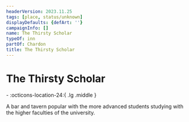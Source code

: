 ```yaml
---
headerVersion: 2023.11.25
tags: [place, status/unknown]
displayDefaults: {defArt: ''}
campaignInfo: []
name: The Thirsty Scholar
typeOf: inn
partOf: Chardon
title: The Thirsty Scholar
---
```

# The Thirsty Scholar
<div class="grid cards ext-narrow-margin ext-one-column" markdown>
-    :octicons-location-24:{ .lg .middle }   
</div>


A bar and tavern popular with the more advanced students studying with the higher faculties of the university. 